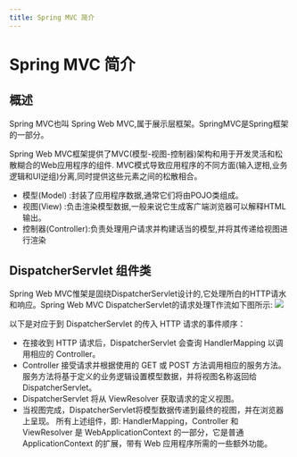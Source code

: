 ```yaml
---
title: Spring MVC 简介
---
```

# **Spring MVC 简介**
## **概述**
Spring MVC也叫 Spring Web MVC,属于展示层框架。SpringMVC是Spring框架的一部分。

Spring Web MVC框架提供了MVC(模型-视图-控制器)架构和用于开发灵活和松散糊合的Web应用程序的组件. MVC模式导致应用程序的不同方面(输入逻相,业务逻辑和UI逆组)分离,同时提供这些元素之间的松散相合。
- 模型(Model) :封装了应用程序数据,通常它们将由POJO类组成。
- 视图(View) :负击渲染模型数据,一般来说它生成客广端浏览器可以解释HTML输出。
- 控制器(Controller):负责处理用户请求并构建话当的模型,并将其传递给视图进行渲染
 
## **DispatcherServlet 组件类**
Spring Web MVC惟架是固绕DispatcherServlet设计的,它处理所白的HTTP请水和响应。Spring Web MVC DispatcherServlet的请求处理T作流如下图所示:
![](https://note.youdao.com/yws/public/resource/c7ce33d4af2c2462ec3420a0831f6396/xmlnote/6DA35DB88EF24CE1A8A72242705AD800/5471)

以下是对应于到 DispatcherServlet 的传入 HTTP 请求的事件顺序：

- 在接收到 HTTP 请求后，DispatcherServlet 会查询 HandlerMapping 以调用相应的 Controller。
- Controller 接受请求并根据使用的 GET 或 POST 方法调用相应的服务方法。服务方法将基于定义的业务逻辑设置模型数据，并将视图名称返回给DispatcherServlet。
- DispatcherServlet 将从 ViewResolver 获取请求的定义视图。
- 当视图完成，DispatcherServlet将模型数据传递到最终的视图，并在浏览器上呈现。
所有上述组件，即: HandlerMapping，Controller 和 ViewResolver 是 WebApplicationContext 的一部分，它是普通 ApplicationContext 的扩展，带有 Web 应用程序所需的一些额外功能。